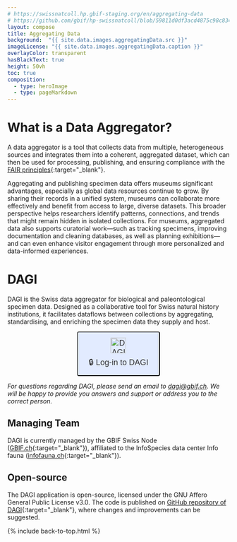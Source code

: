 ```yaml
---
# https://swissnatcoll.hp.gbif-staging.org/en/aggregating-data
# https://github.com/gbif/hp-swissnatcoll/blob/59811d0df3acd4875c98c834c3d021482d21a7f6/en/aggregating-data.md
layout: compose
title: Aggregating Data 
background:  "{{ site.data.images.aggregatingData.src }}"
imageLicense: "{{ site.data.images.aggregatingData.caption }}"
overlayColor: transparent
hasBlackText: true
height: 50vh
toc: true
composition:
  - type: heroImage
  - type: pageMarkdown
---
```


# What is a Data Aggregator?

A data aggregator is a tool that collects data from multiple, heterogeneous sources and integrates them into a coherent, aggregated dataset, which can then be used for processing, publishing, and ensuring compliance with the [FAIR principles](https://www.go-fair.org/fair-principles/){:target="_blank"}.

Aggregating and publishing specimen data offers museums significant advantages, especially as global data resources continue to grow. By sharing their records in a unified system, museums can collaborate more effectively and benefit from access to large, diverse datasets. This broader perspective helps researchers identify patterns, connections, and trends that might remain hidden in isolated collections. For museums, aggregated data also supports curatorial work—such as tracking specimens, improving documentation and cleaning databases, as well as planning exhibitions—and can even enhance visitor engagement through more personalized and data-informed experiences.

# DAGI

DAGI is the Swiss data aggregator for biological and paleontological specimen data. Designed as a collaborative tool for Swiss natural history institutions, it facilitates dataflows between collections by aggregating, standardising, and enriching the specimen data they supply and host.

<div style="display: flex; justify-content: center; align-items: center; gap: 30px;">
  <a href="https://dagi.gbif.ch/sign-in" style="text-decoration: none;">
    <button
      style="
        display: flex;
        flex-direction: column;
        align-items: center;
        justify-content: center;
        gap: 8px;
        padding: 12px 24px;
        font-size: 18px;
        border: 2px solid {{ site.data.colors.siteColor.background }};
        border-radius: 4px;
        background-color: #E2EBFF;
        color: #333;
        cursor: pointer;
        text-align: center;
      "
      onmouseover="this.style.color='{{ site.data.colors.siteColor.background }}';"
      onmouseout="this.style.color='#333';"
    >
      <img src="https://dagi.gbif.ch/images/logo-light.png" alt="DAGI logo" style="height: 35px; width: auto;">
      🔒 Log-in to DAGI
    </button>
  </a>
</div>

_For questions regarding DAGI, please send an email to [dagi@gbif.ch](mailto:dagi@gbif.ch). We will be happy to provide you answers and support or address you to the correct person._

## Managing Team

DAGI is currently managed by the GBIF Swiss Node ([GBIF.ch](https://www.gbif.org/country/CH/summary){:target="_blank"}), affiliated to the InfoSpecies data center Info fauna ([infofauna.ch](https://www.infofauna.ch/fr#gsc.tab=0){:target="_blank"}).

## Open-source

The DAGI application is open-source, licensed under the GNU Affero General Public License v3.0. The code is published on [GitHub repository of DAGI](https://github.com/zebbra/data_aggregator/tree/develop){:target="_blank"}, where changes and improvements can be suggested.

{% include back-to-top.html %}
